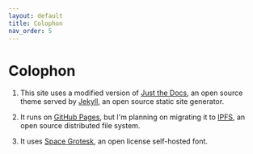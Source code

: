```yaml
---
layout: default
title: Colophon
nav_order: 5
---
```


# Colophon

1. This site uses a modified version of [Just the Docs](https://github.com/pmarsceill/just-the-docs), an open source theme served by [Jekyll](https://jekyllrb.com/), an open source static site generator.

2. It runs on [GitHub Pages](https://pages.github.com/), but I'm planning on migrating it to [IPFS](https://docs.ipfs.io/concepts/what-is-ipfs/), an open source distributed file system.

3. It uses [Space Grotesk](https://fonts.floriankarsten.com/space-grotesk), an open license self-hosted font.